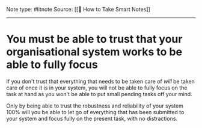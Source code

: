 Note type: #litnote
Source: [[📖 How to Take Smart Notes]]

---
# You must be able to trust that your organisational system works to be able to fully focus
If you don't trust that everything that needs to be taken care of *will* be taken care of once it is in your system, you will not be able to fully focus on the task at hand as you won't be able to put small pending tasks off your mind.

Only by being able to trust the robustness and reliability of your system 100% will you be able to let go of everything that has been submitted to your system and focus fully on the present task, with no distractions.